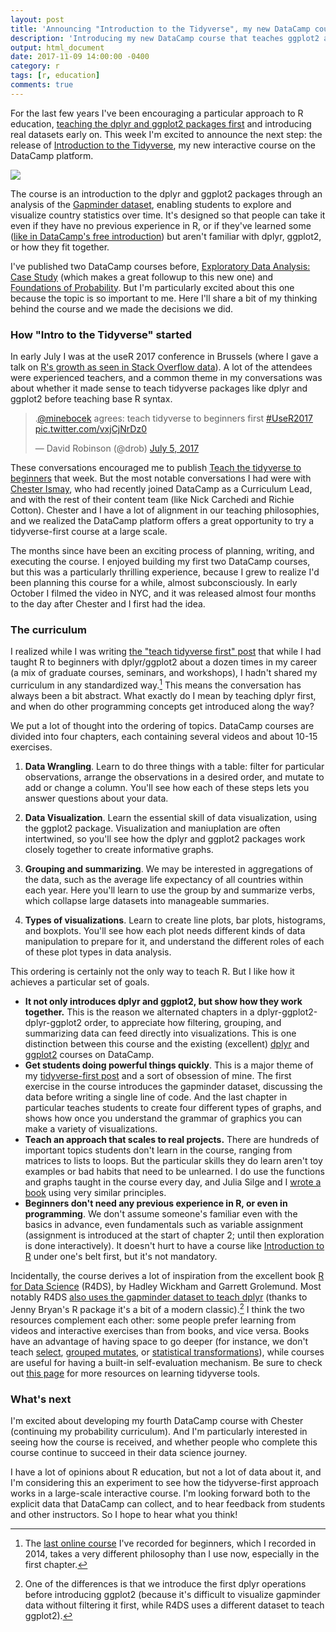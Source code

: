 ```yaml
---
layout: post
title: 'Announcing "Introduction to the Tidyverse", my new DataCamp course'
description: 'Introducing my new DataCamp course that teaches ggplot2 and dplyr, and how they relate.'
output: html_document
date: 2017-11-09 14:00:00 -0400
category: r
tags: [r, education]
comments: true
---
```


For the last few years I've been encouraging a particular approach to R education, [teaching the dplyr and ggplot2 packages first](http://varianceexplained.org/r/teach-tidyverse/) and introducing real datasets early on. This week I'm excited to announce the next step: the release of [Introduction to the Tidyverse](https://www.datacamp.com/courses/introduction-to-the-tidyverse), my new interactive course on the DataCamp platform.

![](https://www.dropbox.com/s/rcug1awxycext2x/Screenshot%202017-11-09%2011.00.06.png?dl=1)

The course is an introduction to the dplyr and ggplot2 packages through an analysis of the [Gapminder dataset](https://github.com/jennybc/gapminder), enabling students to explore and visualize country statistics over time. It's designed so that people can take it even if they have no previous experience in R, or if they've learned some ([like in DataCamp's free introduction](https://www.datacamp.com/courses/free-introduction-to-r)) but aren't familiar with dplyr, ggplot2, or how they fit together.

I've published two DataCamp courses before, [Exploratory Data Analysis: Case Study](https://www.datacamp.com/courses/exploratory-data-analysis-in-r-case-study) (which makes a great followup to this new one) and [Foundations of Probability](https://www.datacamp.com/courses/foundations-of-probability-in-r). But I'm particularly excited about this one because the topic is so important to me. Here I'll share a bit of my thinking behind the course and we made the decisions we did.

### How "Intro to the Tidyverse" started

In early July I was at the useR 2017 conference in Brussels (where I gave a talk on [R's growth as seen in Stack Overflow data](https://channel9.msdn.com/events/useR-international-R-User-conferences/useR-International-R-User-2017-Conference/We-R-What-We-Ask-The-Landscape-of-R-Users-on-Stack-Overflow?term=stack%20overflow)). A lot of the attendees were experienced teachers, and a common theme in my conversations was about whether it made sense to teach tidyverse packages like dplyr and ggplot2 before teaching base R syntax.

<blockquote class="twitter-tweet" data-lang="en"><p lang="en" dir="ltr">.<a href="https://twitter.com/minebocek?ref_src=twsrc%5Etfw">@minebocek</a> agrees: teach tidyverse to beginners first <a href="https://twitter.com/hashtag/UseR2017?src=hash&amp;ref_src=twsrc%5Etfw">#UseR2017</a> <a href="https://t.co/vxjCjNrDz0">pic.twitter.com/vxjCjNrDz0</a></p>&mdash; David Robinson (@drob) <a href="https://twitter.com/drob/status/882602611244900352?ref_src=twsrc%5Etfw">July 5, 2017</a></blockquote>
<script async src="https://platform.twitter.com/widgets.js" charset="utf-8"></script>

These conversations encouraged me to publish [Teach the tidyverse to beginners](http://varianceexplained.org/r/teach-tidyverse/) that week. But the most notable conversations I had were with [Chester Ismay](http://ismayc.github.io/), who had recently joined DataCamp as a Curriculum Lead, and with the rest of their content team (like Nick Carchedi and Richie Cotton). Chester and I have a lot of alignment in our teaching philosophies, and we realized the DataCamp platform offers a great opportunity to try a tidyverse-first course at a large scale.

The months since have been an exciting process of planning, writing, and executing the course. I enjoyed building my first two DataCamp courses, but this was a particularly thrilling experience, because I grew to realize I'd been planning this course for a while, almost subconsciously. In early October I filmed the video in NYC, and it was released almost four months to the day after Chester and I first had the idea.

### The curriculum

I realized while I was writing [the "teach tidyverse first" post](http://varianceexplained.org/r/teach-tidyverse/) that while I had taught R to beginners with dplyr/ggplot2 about a dozen times in my career (a mix of graduate courses, seminars, and workshops), I hadn't shared my curriculum in any standardized way.[^course] This means the conversation has always been a bit abstract. What exactly do I mean by teaching dplyr first, and when do other programming concepts get introduced along the way?

We put a lot of thought into the ordering of topics. DataCamp courses are divided into four chapters, each containing several videos and about 10-15 exercises.

1. **Data Wrangling**. Learn to do three things with a table: filter for particular observations, arrange the observations in a desired order, and mutate to add or change a column. You'll see how each of these steps lets you answer questions about your data.

2. **Data Visualization**. Learn the essential skill of data visualization, using the ggplot2 package. Visualization and maniuplation are often intertwined, so you'll see how the dplyr and ggplot2 packages work closely together to create informative graphs.

3. **Grouping and summarizing**. We may be interested in aggregations of the data, such as the average life expectancy of all countries within each year. Here you'll learn to use the group by and summarize verbs, which collapse large datasets into manageable summaries.

4. **Types of visualizations**. Learn to create line plots, bar plots, histograms, and boxplots. You'll see how each plot needs different kinds of data manipulation to prepare for it, and understand the different roles of each of these plot types in data analysis.

This ordering is certainly not the only way to teach R. But I like how it achieves a particular set of goals.

* **It not only introduces dplyr and ggplot2, but show how they work together.** This is the reason we alternated chapters in a dplyr-ggplot2-dplyr-ggplot2 order, to appreciate how filtering, grouping, and summarizing data can feed directly into visualizations. This is one distinction between this course and the existing (excellent) [dplyr](https://www.datacamp.com/courses/dplyr-data-manipulation-r-tutorial) and [ggplot2](https://www.datacamp.com/courses/data-visualization-with-ggplot2-1) courses on DataCamp.
* **Get students doing powerful things quickly**. This is a major theme of my [tidyverse-first post](http://varianceexplained.org/r/teach-tidyverse/) and a sort of obsession of mine. The first exercise in the course introduces the gapminder dataset, discussing the data before writing a single line of code. And the last chapter in particular teaches students to create four different types of graphs, and shows how once you understand the grammar of graphics you can make a variety of visualizations.
* **Teach an approach that scales to real projects.** There are hundreds of important topics students don't learn in the course, ranging from matrices to lists to loops. But the particular skills they do learn aren't toy examples or bad habits that need to be unlearned. I do use the functions and graphs taught in the course every day, and Julia Silge and I [wrote a book](http://tidytextmining.com/) using very similar principles.
* **Beginners don't need any previous experience in R, or even in programming**. We don't assume someone's familiar even with the basics in advance, even fundamentals such as variable assignment (assignment is introduced at the start of chapter 2; until then exploration is done interactively). It doesn't hurt to have a course like [Introduction to R](https://www.datacamp.com/courses/free-introduction-to-r) under one's belt first, but it's not mandatory.

Incidentally, the course derives a lot of inspiration from the excellent book [R for Data Science](http://r4ds.had.co.nz/) (R4DS), by Hadley Wickham and Garrett Grolemund. Most notably R4DS [also uses the gapminder dataset to teach dplyr](http://r4ds.had.co.nz/transform.html) (thanks to Jenny Bryan's R package it's a bit of a modern classic).[^order] I think the two resources complement each other: some people prefer learning from videos and interactive exercises than from books, and vice versa. Books have an advantage of having space to go deeper (for instance, we don't teach [select](http://r4ds.had.co.nz/transform.html#select-columns-with-select), [grouped mutates](http://r4ds.had.co.nz/transform.html#grouped-mutates-and-filters), or [statistical transformations](http://r4ds.had.co.nz/data-visualisation.html#statistical-transformations)), while courses are useful for having a built-in self-evaluation mechanism. Be sure to check out [this page](https://www.tidyverse.org/learn/) for more resources on learning tidyverse tools.

### What's next

I'm excited about developing my fourth DataCamp course with Chester (continuing my probability curriculum). And I'm particularly interested in seeing how the course is received, and whether people who complete this course continue to succeed in their data science journey.

I have a lot of opinions about R education, but not a lot of data about it, and I'm considering this an experiment to see how the tidyverse-first approach works in a large-scale interactive course. I'm looking forward both to the explicit data that DataCamp can collect, and to hear feedback from students and other instructors. So I hope to hear what you think!

[^course]: The [last online course](http://varianceexplained.org/RData/) I've recorded for beginners, which I recorded in 2014, takes a very different philosophy than I use now, especially in the first chapter.
[^order]: One of the differences is that we introduce the first dplyr operations before introducing ggplot2 (because it's difficult to visualize gapminder data without filtering it first, while R4DS uses a different dataset to teach ggplot2).
